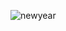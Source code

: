 ![newyear](https://github.com/KaSofi/Grocery-List-classComponents/assets/103929930/1339624e-193f-4513-9782-6fd88d8d2aad)
